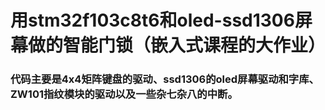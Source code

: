 # 用stm32f103c8t6和oled-ssd1306屏幕做的智能门锁（嵌入式课程的大作业）
### 代码主要是4x4矩阵键盘的驱动、ssd1306的oled屏幕驱动和字库、ZW101指纹模块的驱动以及一些杂七杂八的中断。